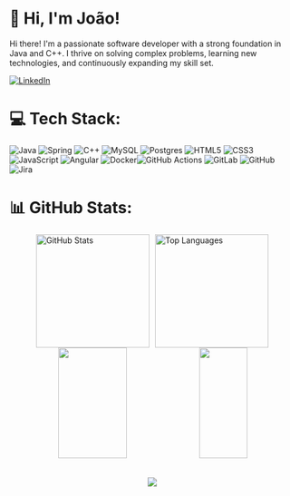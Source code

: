 # 👋 Hi, I'm João!
Hi there! I'm a passionate software developer with a strong foundation in Java and C++. I thrive on solving complex problems, learning new technologies, and continuously expanding my skill set.

[![LinkedIn](https://img.shields.io/badge/LinkedIn-%230077B5.svg?logo=linkedin&logoColor=white)](https://linkedin.com/in/https://www.linkedin.com/in/joaopedroaffonso/) 

# 💻 Tech Stack:
![Java](https://img.shields.io/badge/java-%23ED8B00.svg?style=flat&logo=openjdk&logoColor=white) ![Spring](https://img.shields.io/badge/spring-%236DB33F.svg?style=flat&logo=spring&logoColor=white) ![C++](https://img.shields.io/badge/c++-%2300599C.svg?style=flat&logo=c%2B%2B&logoColor=white) ![MySQL](https://img.shields.io/badge/mysql-4479A1.svg?style=flat&logo=mysql&logoColor=white) ![Postgres](https://img.shields.io/badge/postgres-%23316192.svg?style=flat&logo=postgresql&logoColor=white) ![HTML5](https://img.shields.io/badge/html5-%23E34F26.svg?style=flat&logo=html5&logoColor=white) ![CSS3](https://img.shields.io/badge/css3-%231572B6.svg?style=flat&logo=css3&logoColor=white) ![JavaScript](https://img.shields.io/badge/javascript-%23323330.svg?style=flat&logo=javascript&logoColor=%23F7DF1E) ![Angular](https://img.shields.io/badge/angular-%23DD0031.svg?style=flat&logo=angular&logoColor=white) ![Docker](https://img.shields.io/badge/docker-%230db7ed.svg?style=flat&logo=docker&logoColor=white)![GitHub Actions](https://img.shields.io/badge/github%20actions-%232671E5.svg?style=flat&logo=githubactions&logoColor=white) ![GitLab](https://img.shields.io/badge/gitlab-%23181717.svg?style=flat&logo=gitlab&logoColor=white) ![GitHub](https://img.shields.io/badge/github-%23121011.svg?style=flat&logo=github&logoColor=white) ![Jira](https://img.shields.io/badge/jira-%230A0FFF.svg?style=flat&logo=jira&logoColor=white)

# 📊 GitHub Stats:
<div style="display: flex; justify-content: center; align-items: center; gap: 10px;">
  <img src="https://github-readme-stats.vercel.app/api?username=jpaffonso&theme=shadow_green&hide_border=false&include_all_commits=true&count_private=true" alt="GitHub Stats" style="height: 200px;" />
  <!-- <img src="https://github-readme-streak-stats.herokuapp.com/?user=jpaffonso&theme=shadow_green&hide_border=false" alt="GitHub Streak" style="height: 200px;" /> -->
  <img src="https://github-readme-stats.vercel.app/api/top-langs/?username=jpaffonso&theme=shadow_green&hide_border=false&include_all_commits=true&count_private=true&layout=compact" alt="Top Languages" style="height: 200px;" />
</div>

<div dir="auto" align="center">
  <img src="https://github-readme-stats.vercel.app/api?username=jpaffonso&theme=shadow_green&hide_border=false&include_all_commits=true&count_private=true" style="max-width: 100%;" width="49%" height="195px">
  <img src="https://github-readme-stats.vercel.app/api/top-langs/?username=jpaffonso&theme=shadow_green&hide_border=false&include_all_commits=true&count_private=true&layout=compact" style="max-width: 100%;" width="41%" height="195px">  
<div>

<br>

![](https://quotes-github-readme.vercel.app/api?type=horizontal&theme=dark)
